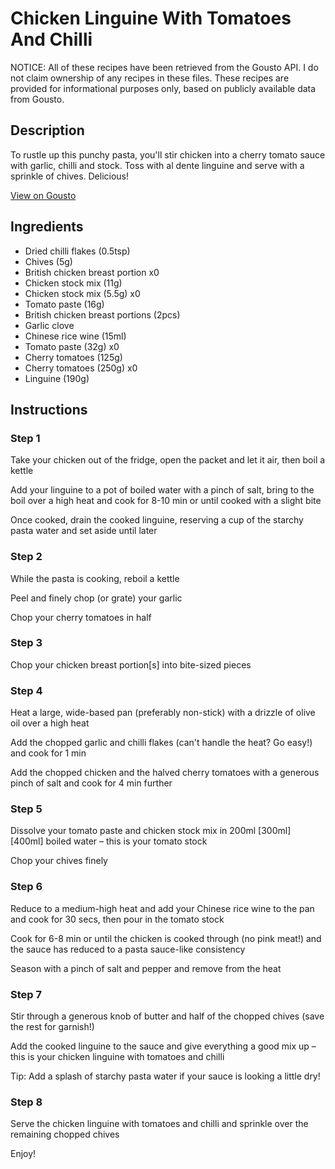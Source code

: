 # Chicken Linguine With Tomatoes And Chilli 

NOTICE: All of these recipes have been retrieved from the Gousto API. I do not claim ownership of any recipes in these files. These recipes are provided for informational purposes only, based on publicly available data from Gousto.

## Description

To rustle up this punchy pasta, you'll stir chicken into a cherry tomato sauce with garlic, chilli and stock. Toss with al dente linguine and serve with a sprinkle of chives. Delicious! 

[View on Gousto](https://www.gousto.co.uk/recipes/cookbook/creamy-chicken-linguine-with-tomatoes-chilli)

## Ingredients

- Dried chilli flakes (0.5tsp)
- Chives (5g)
- British chicken breast portion x0
- Chicken stock mix (11g)
- Chicken stock mix (5.5g) x0
- Tomato paste (16g)
- British chicken breast portions (2pcs)
- Garlic clove
- Chinese rice wine (15ml)
- Tomato paste (32g) x0
- Cherry tomatoes (125g)
- Cherry tomatoes (250g) x0
- Linguine (190g)

## Instructions


### Step 1

Take your chicken out of the fridge, open the packet and let it air, then boil a kettle

Add your linguine to a pot of boiled water with a pinch of salt, bring to the boil over a high heat and cook for 8-10 min or until cooked with a slight bite

Once cooked, drain the cooked linguine, reserving a cup of the starchy pasta water and set aside until later


### Step 2

While the pasta is cooking, reboil a kettle

Peel and finely chop (or grate) your garlic

Chop your cherry tomatoes in half


### Step 3

Chop your chicken breast portion[s] into bite-sized pieces


### Step 4

Heat a large, wide-based pan (preferably non-stick) with a drizzle of olive oil over a high heat

Add the chopped garlic and chilli flakes (can't handle the heat? Go easy!) and cook for 1 min

Add the chopped chicken and the halved cherry tomatoes with a generous pinch of salt and cook for 4 min further


### Step 5

Dissolve your tomato paste and chicken stock mix in 200ml <span class="text-purple">[300ml] </span><span class="text-danger">[400ml]</span> boiled water – this is your tomato stock

Chop your chives finely


### Step 6

Reduce to a medium-high heat and add your Chinese rice wine to the pan and cook for 30 secs, then pour in the tomato stock

Cook for 6-8 min or until the chicken is cooked through (no pink meat!) and the sauce has reduced to a pasta sauce-like consistency

Season with a pinch of salt and pepper and remove from the heat


### Step 7

Stir through a generous knob of butter and half of the chopped chives (save the rest for garnish!)

Add the cooked linguine to the sauce and give everything a good mix up – this is your chicken linguine with tomatoes and chilli

Tip: Add a splash of starchy pasta water if your sauce is looking a little dry!

### Step 8

Serve the chicken linguine with tomatoes and chilli and sprinkle over the remaining chopped chives

Enjoy!

